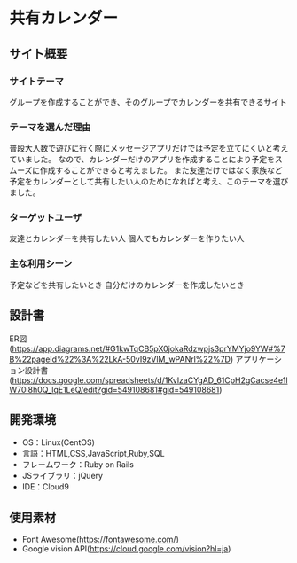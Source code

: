 # 共有カレンダー

## サイト概要
### サイトテーマ

​グループを作成することができ、そのグループでカレンダーを共有できるサイト

### テーマを選んだ理由

普段大人数で遊びに行く際にメッセージアプリだけでは予定を立てにくいと考えていました。
なので、カレンダーだけのアプリを作成することにより予定をスムーズに作成することができると考えました。
また友達だけではなく家族など予定をカレンダーとして共有したい人のためになればと考え、このテーマを選びました。

### ターゲットユーザ

​友達とカレンダーを共有したい人
個人でもカレンダーを作りたい人

### 主な利用シーン

​予定などを共有したいとき
自分だけのカレンダーを作成したいとき
## 設計書
ER図 (https://app.diagrams.net/#G1kwTqCB5pX0jokaRdzwpjs3prYMYjo9YW#%7B%22pageId%22%3A%22LkA-50vI9zVlM_wPANrl%22%7D)
アプリケーション設計書 (https://docs.google.com/spreadsheets/d/1KvlzaCYgAD_61CpH2gCacse4e1lW70i8h0Q_lqE1LeQ/edit?gid=549108681#gid=549108681)
​
## 開発環境
- OS：Linux(CentOS)
- 言語：HTML,CSS,JavaScript,Ruby,SQL
- フレームワーク：Ruby on Rails
- JSライブラリ：jQuery
- IDE：Cloud9
​
## 使用素材
- Font Awesome(https://fontawesome.com/)
- Google vision API(https://cloud.google.com/vision?hl=ja)
<!-- - 外部サービスの画像素材・音声素材を使用した場合は、必ずサービス名とURLを明記してください。 -->
<!-- - アプリケーションの実装に使用したgem/bootstrapのリファレンスなどの記載は不要です。 -->
<!-- - 使用しない場合は、使用素材の項目をREADMEから削除してください。 -->
<!-- - 架空の団体・題材を前提にポートフォリオを制作する場合、下記のテンプレートを当項目内に記載しましょう。 -->
<!-- 【テンプレート】 -->
<!-- 著作権を考慮し、架空のデータを扱う予定です。 -->
<!-- なお今後、実在するデータを利用する際には、事前に著作権保持者と契約を結んだ上で利用します。 -->